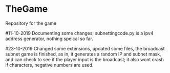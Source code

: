 # TheGame
Repository for the game

#11-10-2019
Documenting some changes; subnettingcode.py is a ipv4 address generator, nothing speical so far.

#23-10-2019
Changed some extensions, updated some files, the broadcast subnet game is finished, as in, it generates a random IP and subnet mask, and can check to see if the player input is the broadcast; it also wont crash if characters, negative numbers are used.
